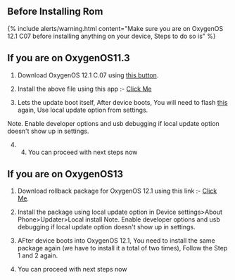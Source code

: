 ## Before Installing Rom

{% include alerts/warning.html content="Make sure you are on OxygenOS 12.1 C07 before installing anything on your device, Steps to do so is" %}

## If you are on OxygenOS11.3
1. Download OxygenOS 12.1 C.07 using [this button](https://gauss-componentotacostmanual-in.allawnofs.com/remove-2f73136625a684f47a3662c867766b51/component-ota/22/09/19/2a73ceb259ab4647bfc30b4cf1ec4db6.zip).

2. Install the above file using this app :- [Click Me](https://oxygenos.oneplus.net/OPLocalUpdate_For_Android12.apk)

3. Lets the update boot itself, After device boots, You will need to flash [this](https://oxygenos.oneplus.net/sign_MT2111_11_C_OTA_1070_all_fedc80_00011011.zip) again, Use local update option from settings.

Note. Enable developer options and usb debugging if local update option doesn't show up in settings.

4. 4. You can proceed with next steps now

## If you are on OxygenOS13

1. Download rollback package for OxygenOS 12.1 using this link :- [Click Me](https://oxygenos.oneplus.net/sign_MT2111_11_C_OTA_1070_all_fedc80_00011011.zip).

2. Install the package using local update option in Device settings>About Phone>Updater>Local install
Note. Enable developer options and usb debugging if local update option doesn't show up in settings.

3. AFter device boots into OxygenOS 12.1, You need to install the same package again (we have to install it a total of two times), Follow the Step 1 and 2 again.

4. You can proceed with next steps now

